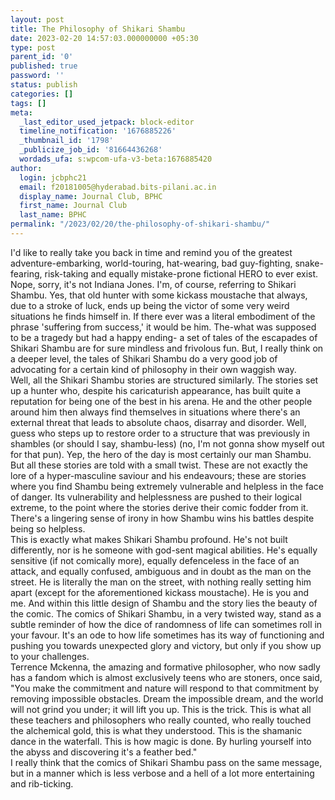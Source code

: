 ```yaml
---
layout: post
title: The Philosophy of Shikari Shambu
date: 2023-02-20 14:57:03.000000000 +05:30
type: post
parent_id: '0'
published: true
password: ''
status: publish
categories: []
tags: []
meta:
  _last_editor_used_jetpack: block-editor
  timeline_notification: '1676885226'
  _thumbnail_id: '1798'
  _publicize_job_id: '81664436268'
  wordads_ufa: s:wpcom-ufa-v3-beta:1676885420
author:
  login: jcbphc21
  email: f20181005@hyderabad.bits-pilani.ac.in
  display_name: Journal Club, BPHC
  first_name: Journal Club
  last_name: BPHC
permalink: "/2023/02/20/the-philosophy-of-shikari-shambu/"
---
```

<p><!-- wp:paragraph --></p>
<p>I'd like to really take you back in time and remind you of the greatest adventure-embarking, world-touring, hat-wearing, bad guy-fighting, snake-fearing, risk-taking and equally mistake-prone fictional HERO to ever exist. Nope, sorry, it's not Indiana Jones. I'm, of course, referring to Shikari Shambu. Yes, that old hunter with some kickass moustache that always, due to a stroke of luck, ends up being the victor of some very weird situations he finds himself in. If there ever was a literal embodiment of the phrase 'suffering from success,' it would be him. The-what was supposed to be a tragedy but had a happy ending- a set of tales of the escapades of Shikari Shambu are for sure mindless and frivolous fun. But, I really think on a deeper level, the tales of Shikari Shambu do a very good job of advocating for a certain kind of philosophy in their own waggish way.<br />Well, all the Shikari Shambu stories are structured similarly. The stories set up a hunter who, despite his caricaturish appearance, has built quite a reputation for being one of the best in his arena. He and the other people around him then always find themselves in situations where there's an external threat that leads to absolute chaos, disarray and disorder. Well, guess who steps up to restore order to a structure that was previously in shambles (or should I say, shambu-less) (no, I'm not gonna show myself out for that pun). Yep, the hero of the day is most certainly our man Shambu. But all these stories are told with a small twist. These are not exactly the lore of a hyper-masculine saviour and his endeavours; these are stories where you find Shambu being extremely vulnerable and helpless in the face of danger. Its vulnerability and helplessness are pushed to their logical extreme, to the point where the stories derive their comic fodder from it. There's a lingering sense of irony in how Shambu wins his battles despite being so helpless.<br />This is exactly what makes Shikari Shambu profound. He's not built differently, nor is he someone with god-sent magical abilities. He's equally sensitive (if not comically more), equally defenceless in the face of an attack, and equally confused, ambiguous and in doubt as the man on the street. He is literally the man on the street, with nothing really setting him apart (except for the aforementioned kickass moustache). He is you and me. And within this little design of Shambu and the story lies the beauty of the comic. The comics of Shikari Shambu, in a very twisted way, stand as a subtle reminder of how the dice of randomness of life can sometimes roll in your favour. It's an ode to how life sometimes has its way of functioning and pushing you towards unexpected glory and victory, but only if you show up to your challenges.<br />Terrence Mckenna, the amazing and formative philosopher, who now sadly has a fandom which is almost exclusively teens who are stoners, once said, "You make the commitment and nature will respond to that commitment by removing impossible obstacles. Dream the impossible dream, and the world will not grind you under; it will lift you up. This is the trick. This is what all these teachers and philosophers who really counted, who really touched the alchemical gold, this is what they understood. This is the shamanic dance in the waterfall. This is how magic is done. By hurling yourself into the abyss and discovering it's a feather bed."<br />I really think that the comics of Shikari Shambu pass on the same message, but in a manner which is less verbose and a hell of a lot more entertaining and rib-ticking.</p>
<p><!-- /wp:paragraph --></p>

